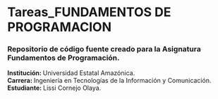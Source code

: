 <h1>Tareas_FUNDAMENTOS DE PROGRAMACION</h1>

<h3>Repositorio de código fuente creado para la Asignatura Fundamentos de Programación.</h3>

<p>
    <strong>Institución: </strong>Universidad Estatal Amazónica. <br>
    <strong>Carrera: </strong>Ingeniería en Tecnologías de la Información y Comunicación. <br>
    <strong>Estudiante: </strong>Lissi Cornejo Olaya. <br>
</p>
